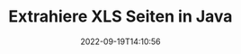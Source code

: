 ---
############################# Static ############################
layout: "auto-gen-merger"
date: 2022-09-19T14:10:56
draft: false
otherformats: ods odt one otp ott pdf pps ppsx ppt pptx rtf tex vdx vsdm vsdx vssm

############################# Head ############################
head_title: "Extrahiere XLS Seiten in Java"
head_description: "Extrahieren Sie schnell Seiten aus einer XLS-Datei in Java. Speichern Sie das neue Dokument mit den ausgewählten Seiten mithilfe der Documents Merger API."

############################# Header ############################
title: "Extrahiere XLS Seiten in Java"
description: "Extrahieren Sie XLS-Seiten mit ein paar Zeilen Java-Code."
bg_image: "https://cms.admin.containerize.com/templates/aspose/App_Themes/V3/images/bg/header1.png"
bg_overlay: false
button:
    enable: true
    icon: "fas fa-arrow-down"
    label: "Download kostenlose Testversion"
    link: "https://downloads.groupdocs.com/merger/java"

############################# SubMenu ############################
submenu:
    enable: true

    left:
        img_alt: "GroupDocs.Merger for Java"
        image: "https://cms.admin.containerize.com/templates/groupdocs/images/product-logos/90x90-noborder/groupdocs-merger-java.png"
        product: "GroupDocs.Merger"
        platform: "Java"

    middle:
        button:

            # button loop
            - link: "https://apireference.groupdocs.com/merger/java"
              text: "API-Referenz"

            # button loop
            - link: "https://github.com/groupdocs-merger"
              text: "Codebeispiele"

            # button loop
            - link: "https://products.groupdocs.app/merger/family"
              text: "Live-Demos"

            # button loop
            - link: "https://purchase.groupdocs.com/pricing/merger/java"
              text: "Preisgestaltung"

    right:
        link_download: "https://downloads.groupdocs.com/merger"
        link_learn: "https://docs.groupdocs.com/merger/java"
        link_buy: "https://purchase.groupdocs.com"

############################# About ############################
about:
    enable: true
    title: "Über die GroupDocs.Merger for Java-API"
    content: |
        [GroupDocs.Merger for Java](/de/merger/java/) bietet eine einfache Lösung zum sicheren Zusammenführen und Teilen zwischen einer Vielzahl von Dokumentformaten, einschließlich PDF, Microsoft Office (Word, Excel, PowerPoint , OneNote), OpenDocument, HTML, Bilder und viele andere in Java-Anwendungen. Durch Hinzufügen von nur wenigen Codezeilen können Sie mehrere Dokumentoperationen ausführen, z. B. Verschieben, Entfernen, Drehen, Austauschen, Extrahieren oder Ändern der Ausrichtung von Seiten innerhalb der Dokumente. Die API zum Zusammenführen von Dokumenten unterstützt auch die Vorschau von Dokumentseiten als Bild, um die Dokumentstruktur, die Formatierung und den Inhalt auf der Seite zu analysieren.
        
        GroupDocs.Merger API ist die richtige Wahl für Unternehmenslösungen, die Funktionen zum Extrahieren von Dateiseiten benötigen. Diese APIs werden auf allen wichtigen Betriebssystemen und Plattformen einschließlich J2SE 7.0 (1.7), J2SE 8.0 (1.8), Java 10 gut unterstützt.

############################# Steps ############################
steps:
    enable: true
    title_left: "XLS Dateiseiten in Java extrahieren"
    content_left: |
        [GroupDocs.Merger for Java](/de/merger/java/) macht es Java-Entwicklern leicht, die gewünschten Seiten aus einer XLS-Datei zu extrahieren und als zu speichern eine neue Datei mit den ausgewählten Seiten, indem Sie einige einfache Schritte ausführen.
        
        * Initialisieren Sie **ExtractOptions** mit Seitenzahlen, die im resultierenden Dokument erscheinen sollen.
        * Erstellen Sie eine neue Instanz von **Merger** und übergeben Sie den Pfad des Quelldokuments als Konstruktorparameter.
        * Rufen Sie **extractPages** auf und übergeben Sie das Objekt **ExtractOptions**.
        * Rufen Sie **save** auf und geben Sie den Dateipfad an, um das resultierende Dokument zu speichern.

    title_right: "System Anforderungen"
    content_right: |
        GroupDocs.Merger for Java-APIs werden auf allen wichtigen Plattformen und Betriebssystemen unterstützt. Bevor Sie den folgenden Code ausführen, stellen Sie bitte sicher, dass die folgenden Voraussetzungen auf Ihrem System installiert sind.

        * Betriebssysteme: Microsoft Windows, Linux, MacOS
        * Entwicklungsumgebungen: NetBeans, IntelliJ IDEA, Eclipse
        * Rahmen: J2SE 7.0 (1.7), J2SE 8.0 (1.8), Java 10
        * Laden Sie die neueste Version von GroupDocs.Merger for Java von [Maven](https://repository.groupdocs.com/webapp/#/artifacts/browse/tree/General/repo/com/groupdocs/groupdocs-merger) herunter
         
    code: |
     {{% merger/additional-styles %}}
     {{< merger/code-merger title="So extrahieren Sie XLS-Dateiseiten mit Java-Beispielcode">}}

        ```java    
        // Extrahieren Sie XLS-Dateiseiten mit der GroupDocs.Merger-API
        // Initialisiert die ExtractOptions-Klasse mit ausgewählten Seitenzahlen
        ExtractOptions extractOptions = new ExtractOptions(new int[] { 2, 5 });

        // Merger mit Eingabedokument XLS instanziieren
        Merger merger = new Merger("input.xls");

        // Rufen Sie die Methode extractPages auf und übergeben Sie ihr das Objekt ExtractOptions
        merger.extractPages(extractOptions);
    
        // Rufen Sie die save-Methode auf, um das Ausgabedokument mit extrahierten Seiten zu speichern
        merger.save("output.xls");
        ```
     {{< /merger/code-merger >}}

############################# Demos ############################
demos:
    enable: true
    title: "Live-Demos - Extrahieren Sie XLS Seiten online"
    content: |
       Extrahieren Sie jetzt XLS Dateiseiten, indem Sie die Website [GroupDocs.Merger Live Demos](https://products.groupdocs.app/splitter/extract-pages/xls) besuchen.
       Die Live-Demo hat die folgenden Vorteile.
        
############################# About Formats ############################
about_formats:
    enable: true

############################# More Formats ############################
more_formats:
    enable: true
    title: "Extrahieren Sie Seiten aus anderen Dokumentformaten"
    content: |
        Java dokumentiert Merger & Split API für Dateiformate und Bilder. Extrahieren Sie einige der gängigen Dateiformate wie unten angegeben.

############################# Back to top ###############################
back_to_top:
    enable: true
---